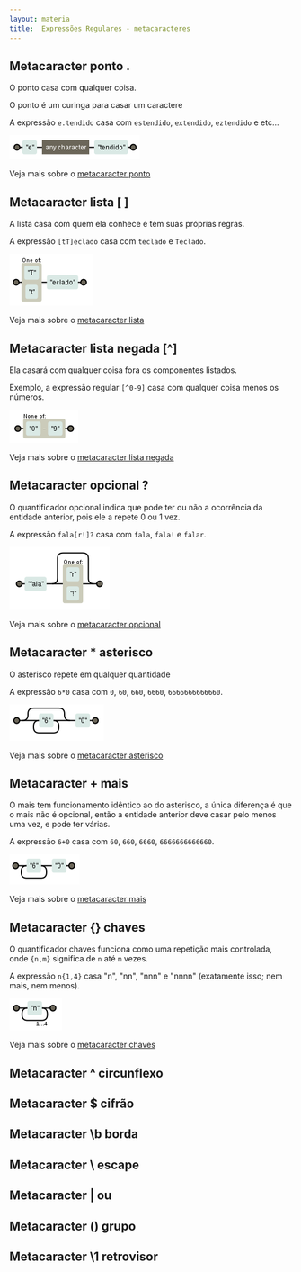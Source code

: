 ```yaml
---
layout: materia
title:  Expressões Regulares - metacaracteres
---
```



Metacaracter ponto .
---

O ponto casa com qualquer coisa.

O ponto é um curinga para casar um caractere

A expressão `e.tendido` casa com `estendido`, `extendido`, `eztendido` e etc...

![Figura ilustrando o metacaracter ponto](../metacaracter-ponto/regex-entendido.png "Expresão regular: metacaracter ponto")

Veja mais sobre o [metacaracter ponto](../metacaracter-ponto/)



Metacaracter lista [ ]
---

A lista casa com quem ela conhece e tem suas próprias regras.

A expressão `[tT]eclado` casa com `teclado` e `Teclado`.

![Figura ilustrando o metacaracter lista](../metacaracter-lista/regex-teclado.png "Expresão regular: metacaracter lista")

Veja mais sobre o [metacaracter lista](../metacaracter-lista/)



Metacaracter lista negada [^]
---

Ela casará com qualquer coisa fora os componentes listados.

Exemplo, a expressão regular `[^0-9]` casa com qualquer coisa menos os números.

![Figura ilustrando o metacaracter lista](../metacaracter-lista-negada/regex-neg0-9.png "Expresão regular: metacaracter lista")

Veja mais sobre o [metacaracter lista negada](../metacaracter-lista-negada/)



Metacaracter opcional ?
---

O quantificador opcional indica que pode ter ou não a ocorrência da entidade anterior, pois ele a repete 0 ou 1 vez.

A expressão `fala[r!]?` casa com `fala`, `fala!` e `falar`.

![Figura ilustrando o metacaracter opcional](../metacaracter-opcional/regex-fala.png "Expresão regular: metacaracter opcional")

Veja mais sobre o [metacaracter opcional](../metacaracter-opcional/)



Metacaracter *	asterisco
---

O asterisco repete em qualquer quantidade

A expressão `6*0` casa com `0`, `60`, `660`, `6660`, `6666666666660`.

![Figura ilustrando o metacaracter asterisco](../metacaracter-asterisco/regex-60.png "Expresão regular: metacaracter asterisco")

Veja mais sobre o [metacaracter asterisco](../metacaracter-asterisco/)



Metacaracter +	mais
---

O mais tem funcionamento idêntico ao do asterisco, a única diferença é que o mais não é opcional, então a entidade 
anterior deve casar pelo menos uma vez, e pode ter várias.

A expressão `6+0` casa com `60`, `660`, `6660`, `6666666666660`.

![Figura ilustrando o metacaracter mais](../metacaracter-mais/regex-60.png "Expresão regular: metacaracter mais")

Veja mais sobre o [metacaracter mais](../metacaracter-mais/)



Metacaracter {}	chaves
---

O quantificador chaves funciona como uma repetição mais controlada, onde `{n,m}` significa de `n` até `m` vezes.

A expressão `n{1,4}` casa "n", "nn", "nnn" e "nnnn" (exatamente isso; nem mais, nem menos).

![Figura ilustrando o metacaracter chaves](../metacaracter-chaves/regex-n14.png "Expresão regular: metacaracter chaves")

Veja mais sobre o [metacaracter chaves](../metacaracter-chaves/)



Metacaracter ^	circunflexo
---


Metacaracter $	cifrão
---



Metacaracter \b	borda
---




Metacaracter \	escape
---



Metacaracter |	ou
---



Metacaracter ()	grupo
---



Metacaracter \1	retrovisor
---


